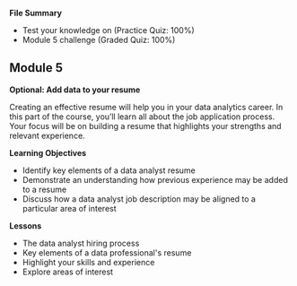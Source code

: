 **File Summary**
- Test your knowledge on  (Practice Quiz: 100%)
- Module 5 challenge (Graded Quiz: 100%)

## Module 5

**Optional: Add data to your resume**

Creating an effective resume will help you in your data analytics career. In this part of the course, you’ll learn all about the job application process. Your focus will be on building a resume that highlights your strengths and relevant experience.

**Learning Objectives**
- Identify key elements of a data analyst resume
- Demonstrate an understanding how previous experience may be added to a resume
- Discuss how a data analyst job description may be aligned to a particular area of interest

**Lessons**
- The data analyst hiring process
- Key elements of a data professional's resume
- Highlight your skills and experience
- Explore areas of interest
